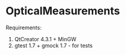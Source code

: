 # OpticalMeasurements

Requirements:
1) QtCreator 4.3.1 + MinGW
2) gtest 1.7 + gmock 1.7 - for tests
